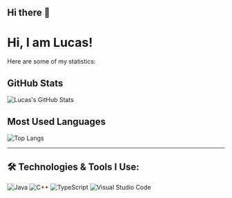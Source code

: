 ## Hi there 👋

<!--
**Lucascf11/Lucascf11** is a ✨ _special_ ✨ repository because its `README.md` (this file) appears on your GitHub profile.

Here are some ideas to get you started:

- 🔭 I’m currently working on ...
- 🌱 I’m currently learning ...
- 👯 I’m looking to collaborate on ...
- 🤔 I’m looking for help with ...
- 💬 Ask me about ...
- 📫 How to reach me: ...
- 😄 Pronouns: ...
- ⚡ Fun fact: ...
-->
# Hi, I am Lucas!

Here are some of my statistics:

## GitHub Stats

![Lucas's GitHub Stats](https://github-readme-stats.vercel.app/api?username=LucasCF11&show_icons=true&theme=dark)

## Most Used Languages

![Top Langs](https://github-readme-stats.vercel.app/api/top-langs/?username=LucasCF11&layout=compact&theme=dark)

---

## 🛠️ Technologies & Tools I Use:

![Java](https://img.shields.io/badge/-Java-black?style=flat-square&logo=java)
![C++](https://img.shields.io/badge/-C++-black?style=flat-square&logo=c%2B%2B)
![TypeScript](https://img.shields.io/badge/-TypeScript-black?style=flat-square&logo=typescript)
![Visual Studio Code](https://img.shields.io/badge/-VS%20Code-black?style=flat-square&logo=visual-studio-code)

